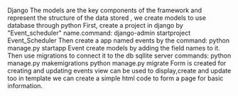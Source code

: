 Django
The models are the key components of the framework and represent the structure of the data stored , we create models to use database through python
First, create a project in django by "Event_scheduler" name.command: django-admin startproject Event_Scheduler
Then create a app named events by the command: python manage.py startapp Event
create models by adding the field names to it.
Then use migrations to connect it to the db sqllite server
commands: python manage.py makemigrations
         python manage.py migrate
Form is created for creating and updating events 
view can be used to display,create and update too
in template we can create a simple html code to form a page for basic information.
        
